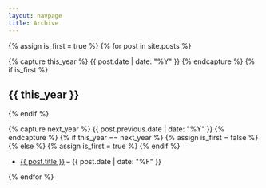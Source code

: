 ```yaml
---
layout: navpage
title: Archive
---
```


<!-- Adapted from http://benjaminblog.ml/Nice_Blog/archive/ -->

{% assign is_first = true %}
{% for post in site.posts %}

  {% capture this_year %}
    {{ post.date | date: "%Y" }}
  {% endcapture %}
  {% if is_first %}
  ## {{ this_year }}
  {% endif %}

  {% capture next_year %}
    {{ post.previous.date | date: "%Y" }}
  {% endcapture %}
  {% if this_year == next_year %}
    {% assign is_first = false %}
  {% else %}
    {% assign is_first = true %}
  {% endif %}

  * <a href="{{ post.url }}">{{ post.title }}</a> &ndash; {{ post.date | date: "%F" }}
	  
{% endfor %}